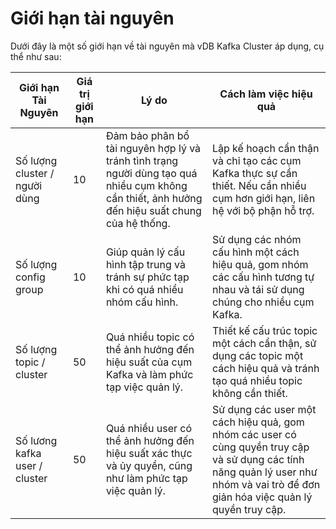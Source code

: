 # Giới hạn tài nguyên

Dưới đây là một số giới hạn về tài nguyên mà vDB Kafka Cluster áp dụng, cụ thể như sau:

<table><thead><tr><th>Giới hạn Tài Nguyên</th><th data-type="number">Giá trị giới hạn</th><th>Lý do</th><th>Cách làm việc hiệu quả</th></tr></thead><tbody><tr><td>Số lượng cluster / người dùng</td><td>10</td><td>Đảm bảo phân bổ tài nguyên hợp lý và tránh tình trạng người dùng tạo quá nhiều cụm không cần thiết, ảnh hưởng đến hiệu suất chung của hệ thống.</td><td>Lập kế hoạch cẩn thận và chỉ tạo các cụm Kafka thực sự cần thiết. Nếu cần nhiều cụm hơn giới hạn, liên hệ với bộ phận hỗ trợ.</td></tr><tr><td>Số lượng config group</td><td>10</td><td>Giúp quản lý cấu hình tập trung và tránh sự phức tạp khi có quá nhiều nhóm cấu hình.</td><td>Sử dụng các nhóm cấu hình một cách hiệu quả, gom nhóm các cấu hình tương tự nhau và tái sử dụng chúng cho nhiều cụm Kafka.</td></tr><tr><td>Số lượng topic / cluster</td><td>50</td><td>Quá nhiều topic có thể ảnh hưởng đến hiệu suất của cụm Kafka và làm phức tạp việc quản lý.</td><td>Thiết kế cấu trúc topic một cách cẩn thận, sử dụng các topic một cách hiệu quả và tránh tạo quá nhiều topic không cần thiết.</td></tr><tr><td>Số lương kafka user / cluster</td><td>50</td><td>Quá nhiều user có thể ảnh hưởng đến hiệu suất xác thực và ủy quyền, cũng như làm phức tạp việc quản lý.</td><td>Sử dụng các user một cách hiệu quả, gom nhóm các user có cùng quyền truy cập và sử dụng các tính năng quản lý user như nhóm và vai trò để đơn giản hóa việc quản lý quyền truy cập.</td></tr></tbody></table>
